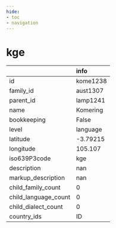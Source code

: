 ```yaml
---
hide:
- toc
- navigation
---
```

# kge
|                      | info     |
|:---------------------|:---------|
| id                   | kome1238 |
| family_id            | aust1307 |
| parent_id            | lamp1241 |
| name                 | Komering |
| bookkeeping          | False    |
| level                | language |
| latitude             | -3.79215 |
| longitude            | 105.107  |
| iso639P3code         | kge      |
| description          | nan      |
| markup_description   | nan      |
| child_family_count   | 0        |
| child_language_count | 0        |
| child_dialect_count  | 0        |
| country_ids          | ID       |